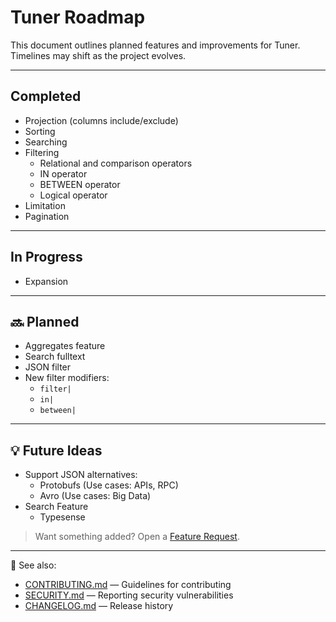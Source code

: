 # Tuner Roadmap

This document outlines planned features and improvements for Tuner.  
Timelines may shift as the project evolves.

---

## Completed

- Projection (columns include/exclude)
- Sorting
- Searching
- Filtering
    - Relational and comparison operators
    - IN operator
    - BETWEEN operator
    - Logical operator
- Limitation
- Pagination

---

## In Progress

- Expansion

---

## 🔜 Planned
- Aggregates feature
- Search fulltext
- JSON filter
- New filter modifiers:
    - `filter|`
    - `in|`
    - `between|`

---

## 💡 Future Ideas
- Support JSON alternatives:
    - Protobufs (Use cases: APIs, RPC)
    - Avro (Use cases: Big Data)
- Search Feature
    - Typesense

> Want something added? Open a [Feature Request][feature-request-link].

[feature-request-link]: https://github.com/rodrigogalura/tuner/issues/new?template=feature_request.md "Tuner Repo"

---

📌 See also:

- [CONTRIBUTING.md](./CONTRIBUTING.md) — Guidelines for contributing  
- [SECURITY.md](./SECURITY.md) — Reporting security vulnerabilities  
- [CHANGELOG.md](./CHANGELOG.md) — Release history  
